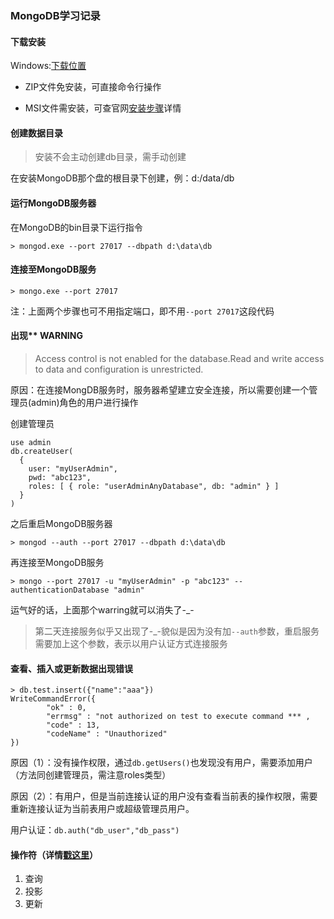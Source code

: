 ### MongoDB学习记录

#### 下载安装

Windows:[下载位置](https://www.mongodb.com/download-center/community)

+ ZIP文件免安装，可直接命令行操作
- MSI文件需安装，可查官网[安装步骤](https://docs.mongodb.com/manual/tutorial/install-mongodb-on-windows/)详情

#### 创建数据目录

> 安装不会主动创建db目录，需手动创建

在安装MongoDB那个盘的根目录下创建，例：d:/data/db

#### 运行MongoDB服务器

在MongoDB的bin目录下运行指令
  
`> mongod.exe --port 27017 --dbpath d:\data\db` 

#### 连接至MongoDB服务

`> mongo.exe --port 27017`

注：上面两个步骤也可不用指定端口，即不用`--port 27017`这段代码

#### 出现** WARNING

> Access control is not enabled for the database.Read and write access to data and configuration is unrestricted.

原因：在连接MongDB服务时，服务器希望建立安全连接，所以需要创建一个管理员(admin)角色的用户进行操作

创建管理员
```
use admin
db.createUser(
  {
    user: "myUserAdmin",
    pwd: "abc123",
    roles: [ { role: "userAdminAnyDatabase", db: "admin" } ]
  }
)
```

之后重启MongoDB服务器

`> mongod --auth --port 27017 --dbpath d:\data\db`

再连接至MongoDB服务

`> mongo --port 27017 -u "myUserAdmin" -p "abc123" --authenticationDatabase "admin"`

运气好的话，上面那个warring就可以消失了-_-
> 第二天连接服务似乎又出现了-_-貌似是因为没有加`--auth`参数，重启服务需要加上这个参数，表示以用户认证方式连接服务

#### 查看、插入或更新数据出现错误

```
> db.test.insert({"name":"aaa"})
WriteCommandError({
        "ok" : 0,
        "errmsg" : "not authorized on test to execute command *** ,
        "code" : 13,
        "codeName" : "Unauthorized"
})
```

原因（1）：没有操作权限，通过`db.getUsers()`也发现没有用户，需要添加用户（方法同创建管理员，需注意roles类型）

原因（2）：有用户，但是当前连接认证的用户没有查看当前表的操作权限，需要重新连接认证为当前表用户或超级管理员用户。

用户认证：`db.auth("db_user","db_pass")`

#### 操作符（详情[戳这里](https://docs.mongodb.com/manual/reference/operator/)）
1. 查询
2. 投影
3. 更新


